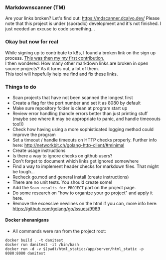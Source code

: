 ### Markdownscanner (TM)
Are your links broken? Let's find out: https://mdscanner.dcalvo.dev/ 
Please note that this project is under (sporadic) development and it's not finished. I just needed an excuse to code something...  

### Okay but now for real
While signing up to contribute to k8s, I found a broken link on the sign up process. [This was then my my first contribution.](https://github.com/kubernetes/community/pull/4304)  
I then wondered: How many other markdown links are broken in open source projects? As it turns out, a lot of them.  
This tool will hopefully help me find and fix these links.

### Things to do
- Scan projects that have not been scanned the longest first
- Create a flag for the port number and set it as 8080 by default
- Make sure repository folder is clean at program start up
- Review error handling (handle errors better than just printing stuff (maybe see where it may be appropriate to panic, and handle timeoouts too!))
- Check how having using a more sophisticated logging method could improve the program
- Set a timeout / handle timeouts on HTTP checks properly. Further info here: http://networkbit.ch/golang-http-client/#minimal
- Create usage instructions
- Is there a way to ignore checks on github users?
- Don't forget to document which links get ignored somewhere
- Find a way to implement header checks for markdown files. That might be tough...
- Recheck go.mod and general install (create instructions)
- There are no unit tests. You should create some!
- Add the `Scan results for PROJECT` part on the project page.
- Do some research on "how to organize your go project" and apply it here.
- Remove the excessive newlines on the html if you can, more info here: https://github.com/golang/go/issues/9969

#### Docker shenanigans
- All commands were ran from the project root:
```
docker build . -t danitest
docker run danitest -it /bin/bash
docker run -d -v $(pwd)/html_static:/app/server/html_static -p 8080:8080 danitest
```